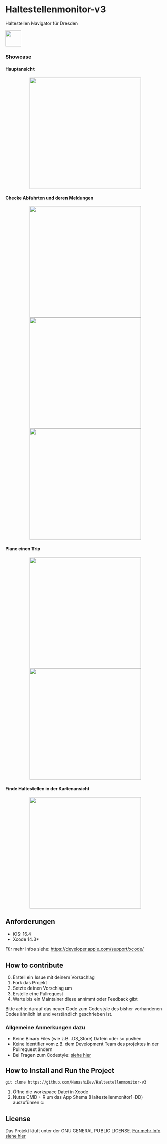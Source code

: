 # Haltestellenmonitor-v3
Haltestellen Navigator für Dresden

[<img src="images/appstoreImage.svg" height="50">](https://apps.apple.com/de/app/haltestellenmonitor-dresden/id1266844674)

### Showcase

#### Hauptansicht
<p align="center">
  <img src="images/example0.PNG" width="350">
</p>

#### Checke Abfahrten und deren Meldungen
<p align="center">
  <img src="images/example1.PNG" width="350">
  <img src="images/example5.PNG" width="350">
  <img src="images/example6.PNG" width="350">
</p>

#### Plane einen Trip
<p align="center">
  <img src="images/example2.PNG" width="350">
  <img src="images/example3.PNG" width="350">
</p>

#### Finde Haltestellen in der Kartenansicht
<p align="center">
  <img src="images/example4.PNG" width="350">
</p>


## Anforderungen
* iOS: 16.4
* Xcode 14.3*

Für mehr Infos siehe: https://developer.apple.com/support/xcode/

## How to contribute
0. Erstell ein Issue mit deinem Vorsachlag
1. Fork das Projekt
2. Setzte deinen Vorschlag um
3. Erstelle eine Pullrequest
4. Warte bis ein Maintainer diese annimmt oder Feedback gibt

Bitte achte darauf das neuer Code zum Codestyle des bisher vorhandenen Codes ähnlich ist und verständlich geschrieben ist.

### Allgemeine Anmerkungen dazu
* Keine Binary Files (wie z.B. .DS_Store) Datein oder so pushen
* Keine Identifier vom z.B. dem Development Team des projektes in der Pullrequest ändern
* Bei Fragen zum Codestyle: [siehe hier](https://google.github.io/swift/)

## How to Install and Run the Project
```
git clone https://github.com/HanashiDev/Haltestellenmonitor-v3
```

1. Öffne die workspace Datei in Xcode
2. Nutze CMD + R um das App Shema (Haltestellenmonitor1-DD) auszuführen c:


## License
Das Projekt läuft unter der GNU GENERAL PUBLIC LICENSE. [Für mehr Info siehe hier](/LICENCES.md)